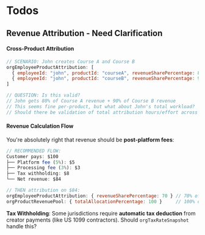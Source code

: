 # Todos

## **Revenue Attribution - Need Clarification**

#### **Cross-Product Attribution**
```javascript
// SCENARIO: John creates Course A and Course B
orgEmployeeProductAttribution: [
  { employeeId: "john", productId: "courseA", revenueSharePercentage: 80 },
  { employeeId: "john", productId: "courseB", revenueSharePercentage: 90 }
]

// QUESTION: Is this valid?
// John gets 80% of Course A revenue + 90% of Course B revenue
// This seems fine per-product, but what about John's total workload?
// Should there be validation of total attribution hours/effort across products?
```

#### **Revenue Calculation Flow**
You're absolutely right that revenue should be **post-platform fees**:

```javascript
// RECOMMENDED FLOW:
Customer pays: $100
├── Platform fee (5%): $5
├── Processing fee (3%): $3  
├── Tax withholding: $8
└── Net revenue: $84

// THEN attribution on $84:
orgEmployeeProductAttribution: { revenueSharePercentage: 70 } // 70% of $84 = $58.80
orgProductRevenuePool: { totalAllocationPercentage: 100 }     // 100% of $84 allocated
```

**Tax Withholding**: Some jurisdictions require **automatic tax deduction** from creator payments (like US 1099 contractors). Should `orgTaxRateSnapshot` handle this?
